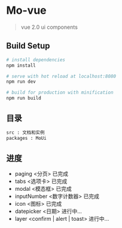 # Mo-vue

> vue 2.0 ui components

## Build Setup

``` bash
# install dependencies
npm install

# serve with hot reload at localhost:8080
npm run dev

# build for production with minification
npm run build

```

## 目录

``` html 
src : 文档和实例
packages : MoUi
```

## 进度

- paging <分页> 已完成
- tabs <选项卡> 已完成
- modal <模态框> 已完成
- inputNumber <数字计数器> 已完成
- icon <图标> 已完成
- datepicker <日期> 进行中...
- layer <confirm | alert | toast> 进行中...